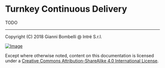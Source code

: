 # Turnkey Continuous Delivery

TODO
___

Copyright (C)  2018  Gianni Bombelli @ Intré S.r.l.

[![Image](https://i.creativecommons.org/l/by-sa/4.0/88x31.png)](https://creativecommons.org/licenses/by-sa/4.0/)

Except where otherwise noted, content on this documentation is licensed under a [Creative Commons Attribution-ShareAlike 4.0 International License](https://creativecommons.org/licenses/by-sa/4.0/).
